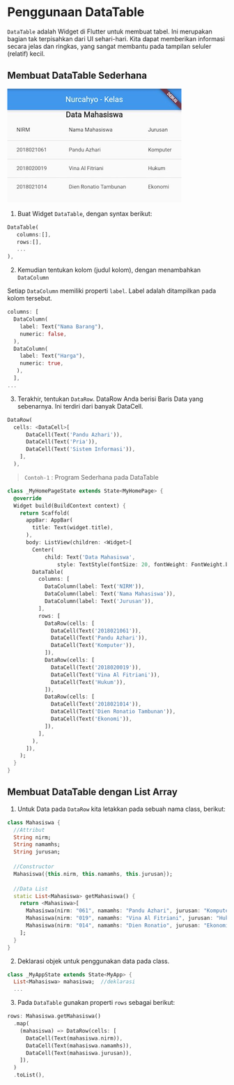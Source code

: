 # Penggunaan DataTable

`DataTable` adalah Widget di Flutter untuk membuat tabel. 
Ini merupakan bagian tak terpisahkan dari UI sehari-hari. 
Kita dapat memberikan informasi secara jelas dan ringkas, yang sangat membantu pada tampilan seluler (relatif) kecil.

## Membuat DataTable Sederhana

![DataTable](/flutter-datatable.jpg)

1. Buat Widget `DataTable`, dengan syntax berikut: 

```dart
DataTable(
   columns:[],
   rows:[],
   ...
),
```

2. Kemudian tentukan kolom (judul kolom), dengan menambahkan `DataColumn`

Setiap `DataColumn` memiliki properti `label`. Label adalah ditampilkan pada kolom tersebut.

```dart
columns: [
  DataColumn(
    label: Text("Nama Barang"),
    numeric: false,
  ),
  DataColumn(
    label: Text("Harga"),
    numeric: true,
   ),
  ],
...
```

3. Terakhir, tentukan `DataRow`. DataRow Anda berisi Baris Data yang sebenarnya. Ini terdiri dari banyak DataCell.

```dart
DataRow(
  cells: <DataCell>[
      DataCell(Text('Pandu Azhari')),
      DataCell(Text('Pria')),
      DataCell(Text('Sistem Informasi')),
    ],
  ),
```

> `Contoh-1` : Program Sederhana pada DataTable

```dart
class _MyHomePageState extends State<MyHomePage> {
  @override
  Widget build(BuildContext context) {
    return Scaffold(
      appBar: AppBar(
        title: Text(widget.title),
      ),
      body: ListView(children: <Widget>[
        Center(
            child: Text('Data Mahasiswa',
                style: TextStyle(fontSize: 20, fontWeight: FontWeight.bold))),
        DataTable(
          columns: [
            DataColumn(label: Text('NIRM')),
            DataColumn(label: Text('Nama Mahasiswa')),
            DataColumn(label: Text('Jurusan')),
          ],
          rows: [
            DataRow(cells: [
              DataCell(Text('2018021061')),
              DataCell(Text('Pandu Azhari')),
              DataCell(Text('Komputer')),
            ]),
            DataRow(cells: [
              DataCell(Text('2018020019')),
              DataCell(Text('Vina Al Fitriani')),
              DataCell(Text('Hukum')),
            ]),
            DataRow(cells: [
              DataCell(Text('2018021014')),
              DataCell(Text('Dien Ronatio Tambunan')),
              DataCell(Text('Ekonomi')),
            ]),
          ],
        ),
      ]),
    );
  }
}
```

## Membuat DataTable dengan List Array

1. Untuk Data pada `DataRow` kita letakkan pada sebuah nama class, berikut:

```dart
class Mahasiswa {
  //Attribut
  String nirm;
  String namamhs;
  String jurusan;

  //Constructor
  Mahasiswa({this.nirm, this.namamhs, this.jurusan});

  //Data List
  static List<Mahasiswa> getMahasiswa() {
    return <Mahasiswa>[
      Mahasiswa(nirm: "061", namamhs: "Pandu Azhari", jurusan: "Komputer"),
      Mahasiswa(nirm: "019", namamhs: "Vina Al Fitriani", jurusan: "Hukum"),
      Mahasiswa(nirm: "014", namamhs: "Dien Ronatio", jurusan: "Ekonomi"),
    ];
  }
}
```

2. Deklarasi objek untuk penggunakan data pada class.

```dart
class _MyAppState extends State<MyApp> {
  List<Mahasiswa> mahasiswa;  //deklarasi
  ...
```

3. Pada `DataTable` gunakan properti `rows` sebagai berikut:

```dart
rows: Mahasiswa.getMahasiswa()
  .map(
    (mahasiswa) => DataRow(cells: [
      DataCell(Text(mahasiswa.nirm)),
      DataCell(Text(mahasiswa.namamhs)),
      DataCell(Text(mahasiswa.jurusan)),
    ]),
  )
  .toList(),
```
  
